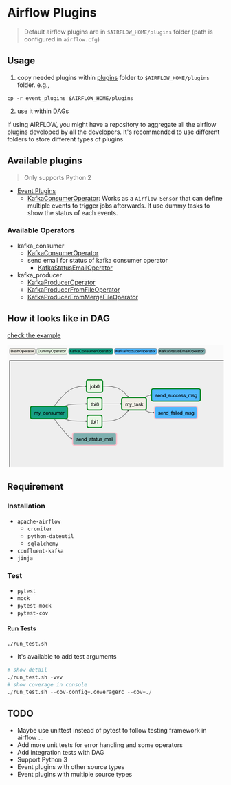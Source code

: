 # Airflow Plugins
> Default airflow plugins are in `$AIRFLOW_HOME/plugins` folder (path is configured in `airflow.cfg`)

## Usage
1. copy needed plugins within [plugins](plugins/) folder to `$AIRFLOW_HOME/plugins` folder. e.g.,
```
cp -r event_plugins $AIRFLOW_HOME/plugins
```
2. use it within DAGs

If using AIRFLOW, you might have a repository to aggregate all the airflow plugins developed by all the developers. It's recommended to use different folders to store different types of plugins

## Available plugins
> Only supports Python 2

* [Event Plugins](docs/event_plugins.md)
    * [KafkaConsumerOperator](docs/kafka_consumer.md): Works as a `Airflow Sensor` that can define multiple events to trigger jobs afterwards. It use dummy tasks to show the status of each events.
### Available Operators
* kafka_consumer
    * [KafkaConsumerOperator](docs/kafka_consumer.md)
    * send email for status of kafka consumer operator
        * [KafkaStatusEmailOperator](docs/kafka_email.md)
* kafka_producer
    * [KafkaProducerOperator](docs/kafka_producer.md#KafkaProducerOperator)
    * [KafkaProducerFromFileOperator](docs/kafka_producer.md#KafkaProducerFromFileOperator)
    * [KafkaProducerFromMergeFileOperator](docs/kafka_producer.md#KafkaProducerFromMergeFileOperator)

## How it looks like in DAG
[check the example](examples/)

![](images/ExampleDagSuccess.png)

## Requirement
### Installation
* `apache-airflow`
    * `croniter`
    * `python-dateutil`
    * `sqlalchemy`
* `confluent-kafka`
* `jinja`

### Test
* `pytest`
* `mock`
* `pytest-mock`
* `pytest-cov`
#### Run Tests
```
./run_test.sh
```
* It's available to add test arguments
```python
# show detail
./run_test.sh -vvv
# show coverage in console
./run_test.sh --cov-config=.coveragerc --cov=./
```

## TODO
* Maybe use unittest instead of pytest to follow testing framework in airflow ...
* Add more unit tests for error handling and some operators
* Add integration tests with DAG
* Support Python 3
* Event plugins with other source types
* Event plugins with multiple source types
